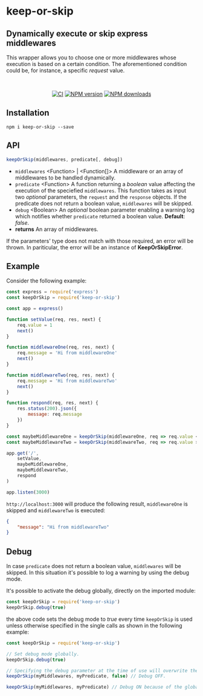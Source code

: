 # keep-or-skip

## Dynamically execute or skip express middlewares

This wrapper allows you to choose one or more middlewares whose execution is based on a
certain condition. The aforementioned condition could be, for instance, a
specific *request* value.

<br/>

<div align="center">

[![CI](https://github.com/mauro-d/keep-or-skip/workflows/ci/badge.svg?branch=main)](https://github.com/mauro-d/keep-or-skip/actions/workflows/ci.yml)
[![NPM version](https://img.shields.io/npm/v/keep-or-skip.svg?style=flat)](https://www.npmjs.com/package/keep-or-skip)
[![NPM downloads](https://img.shields.io/npm/dm/keep-or-skip.svg?style=flat)](https://www.npmjs.com/package/keep-or-skip)

</div>

## Installation

```console
npm i keep-or-skip --save
```

## API

```javascript
keepOrSkip(middlewares, predicate[, debug])
```

- `middlewares` &lt;Function&gt; | &lt;Function[]&gt; A middleware or an array of middlewares to be handled dynamically.
- `predicate` &lt;Function&gt; A function returning a *boolean* value affecting the execution of the speciefied `middlewares`. This function takes as input two *optional* parameters, the `request` and the `response` objects. If the predicate does not return a boolean value, `middlewares` will be skipped.
- `debug` &lt;Boolean&gt; An *optional* boolean parameter enabling a warning log which notifies whether `predicate` returned a boolean value. **Default**: *false*.
- **returns** An array of middlewares.

If the parameters' type does not match with those required, an error will be
thrown. In pariticular, the error will be an instance of **KeepOrSkipError**.

## Example

Consider the following example:

```javascript
const express = require('express')
const keepOrSkip = require('keep-or-skip')

const app = express()

function setValue(req, res, next) {
    req.value = 1
    next()
}

function middlewareOne(req, res, next) {
    req.message = 'Hi from middlewareOne'
    next()
}

function middlewareTwo(req, res, next) {
    req.message = 'Hi from middlewareTwo'
    next()
}

function respond(req, res, next) {
    res.status(200).json({
        message: req.message
    })
}

const maybeMiddlewareOne = keepOrSkip(middlewareOne, req => req.value < 0)
const maybeMiddlewareTwo = keepOrSkip(middlewareTwo, req => req.value >= 0)

app.get('/',
    setValue,
    maybeMiddlewareOne,
    maybeMiddlewareTwo,
    respond
)

app.listen(3000)
```

`http://localhost:3000` will produce the following result, `middlewareOne` is
skipped and `middlewareTwo` is executed:

```json
{
    "message": "Hi from middlewareTwo"
}
```

## Debug

In case `predicate` does not return a boolean value, `middlewares` will be skipped.
In this situation it's possible to log a warning by using the debug mode.

It's possible to activate the debug globally, directly on the imported module:

```javascript
const keepOrSkip = require('keep-or-skip')
keepOrSkip.debug(true)
```

the above code sets the debug mode to *true* every time `keepOrSkip` is
used unless otherwise specified in the single calls as shown in the following
example:

```javascript
const keepOrSkip = require('keep-or-skip')

// Set debug mode globally.
keepOrSkip.debug(true)

// Specifying the debug parameter at the time of use will overwrite the global debug variable.
keepOrSkip(myMiddlewares, myPredicate, false) // Debug OFF.

keepOrSkip(myMiddlewares, myPredicate) // Debug ON because of the global debug variable.
```
